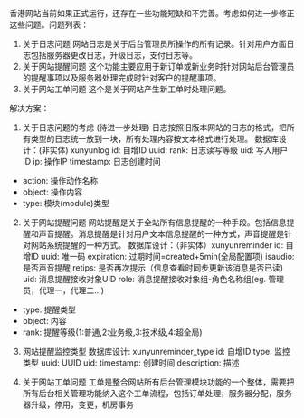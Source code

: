 香港网站当前如果正式运行，还存在一些功能短缺和不完善。考虑如何进一步修正这些问题。问题列表：
1. 关于日志问题
  网站日志是关于后台管理员所操作的所有记录。针对用户方面日志包括服务器更改日志，升级日志，支付日志等。
2. 关于网站提醒问题
  这个功能主要应用于新订单或新业务时针对网站后台管理员的提醒事项以及服务器处理完成时针对客户的提醒事项。
3. 关于网站工单问题
  这个是关于网站产生新工单时处理问题。

解决方案：
1. 关于日志问题的考虑 (待进一步处理)
  日志按照旧版本网站的日志的格式，把所有类型的日志统一放到一块，所有处理内容按文本格式进行处理。
  数据库设计：(非实体) xunyunlog
  id: 自增ID
  uuid:
  rank: 日志读写等级
  uid: 写入用户ID
  ip: 操作IP
  timestamp: 日志创建时间
* action: 操作动作名称
* object: 操作内容
* type: 模块(module)类型


2. 关于网站提醒问题
  网站提醒是关于全站所有信息提醒的一种手段。包括信息提醒和声音提醒。消息提醒是针对用户文本信息提醒的一种方式，声音提醒是针对网站系统提醒的一种方式。
  数据库设计：（非实体）xunyunreminder
  id: 自增ID
  uuid: 唯一码
  expiration: 过期时间=created+5min(全局配置项)
  isaudio: 是否声音提醒
  retips: 是否再次提示（信息查看时同步更新该消息是否已读)
  uid: 消息提醒接收对象UID
  role: 消息提醒接收对象组-角色名称组(eg. 管理员，代理一，代理二...)
* type: 提醒类型
* object: 内容
* rank: 提醒等级(1:普通,2:业务级,3:技术级,4:超全局)

3. 网站提醒监控类型
数据库设计: xunyunreminder_type
  id: 自增ID
  type: 监控类型
  uuid: UUID
  uid:
  timestamp: 创建时间
  description: 描述

4. 关于网站工单问题
  工单是整合网站所有后台管理模块功能的一个整体，需要把所有后台相关管理功能纳入这个工单流程，包括订单处理，服务器分配，服务器升级，停用，变更，机房事务
